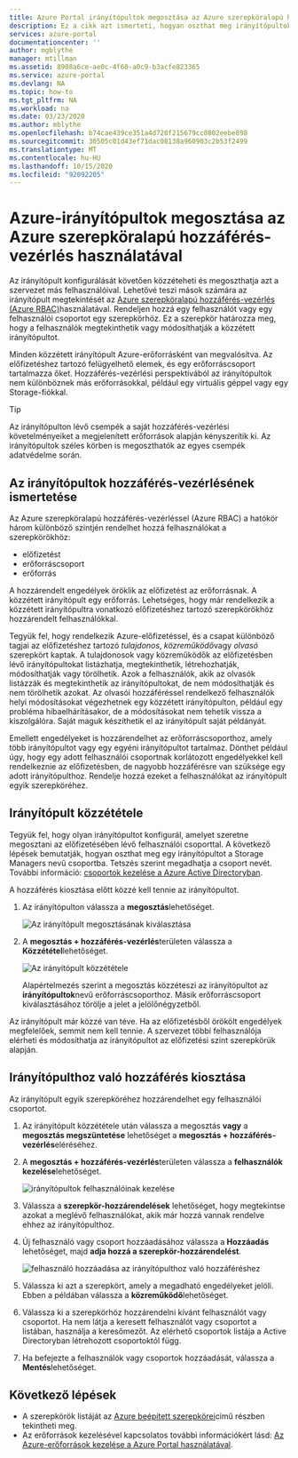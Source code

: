 ```yaml
---
title: Azure Portal irányítópultok megosztása az Azure szerepköralapú hozzáférés-vezérlés használatával
description: Ez a cikk azt ismerteti, hogyan oszthat meg irányítópultokat a Azure Portal az Azure szerepköralapú hozzáférés-vezérlés használatával.
services: azure-portal
documentationcenter: ''
author: mgblythe
manager: mtillman
ms.assetid: 8908a6ce-ae0c-4f60-a0c9-b3acfe823365
ms.service: azure-portal
ms.devlang: NA
ms.topic: how-to
ms.tgt_pltfrm: NA
ms.workload: na
ms.date: 03/23/2020
ms.author: mblythe
ms.openlocfilehash: b74cae439ce351a4d720f215679cc0802eebe898
ms.sourcegitcommit: 30505c01d43ef71dac08138a960903c2b53f2499
ms.translationtype: MT
ms.contentlocale: hu-HU
ms.lasthandoff: 10/15/2020
ms.locfileid: "92092205"
---
```

# <a name="share-azure-dashboards-by-using-azure-role-based-access-control"></a>Azure-irányítópultok megosztása az Azure szerepköralapú hozzáférés-vezérlés használatával

Az irányítópult konfigurálását követően közzéteheti és megoszthatja azt a szervezet más felhasználóival. Lehetővé teszi mások számára az irányítópult megtekintését az [Azure szerepköralapú hozzáférés-vezérlés (Azure RBAC)](../role-based-access-control/role-assignments-portal.md)használatával. Rendeljen hozzá egy felhasználót vagy egy felhasználói csoportot egy szerepkörhöz. Ez a szerepkör határozza meg, hogy a felhasználók megtekinthetik vagy módosíthatják a közzétett irányítópultot.

Minden közzétett irányítópult Azure-erőforrásként van megvalósítva. Az előfizetéshez tartozó felügyelhető elemek, és egy erőforráscsoport tartalmazza őket. Hozzáférés-vezérlési perspektívából az irányítópultok nem különböznek más erőforrásokkal, például egy virtuális géppel vagy egy Storage-fiókkal.

> [!TIP]
> Az irányítópulton lévő csempék a saját hozzáférés-vezérlési követelményeiket a megjelenített erőforrások alapján kényszerítik ki. Az irányítópultok széles körben is megoszthatók az egyes csempék adatvédelme során.
> 
> 

## <a name="understanding-access-control-for-dashboards"></a>Az irányítópultok hozzáférés-vezérlésének ismertetése

Az Azure szerepköralapú hozzáférés-vezérléssel (Azure RBAC) a hatókör három különböző szintjén rendelhet hozzá felhasználókat a szerepkörökhöz:

* előfizetést
* erőforráscsoport
* erőforrás

A hozzárendelt engedélyek öröklik az előfizetést az erőforrásnak. A közzétett irányítópult egy erőforrás. Lehetséges, hogy már rendelkezik a közzétett irányítópultra vonatkozó előfizetéshez tartozó szerepkörökhöz hozzárendelt felhasználókkal.

Tegyük fel, hogy rendelkezik Azure-előfizetéssel, és a csapat különböző tagjai az előfizetéshez tartozó *tulajdonos*, *közreműködő*vagy *olvasó* szerepkört kaptak. A tulajdonosok vagy közreműködők az előfizetésben lévő irányítópultokat listázhatja, megtekinthetik, létrehozhatják, módosíthatják vagy törölhetik. Azok a felhasználók, akik az olvasók listázzák és megtekinthetik az irányítópultokat, de nem módosíthatják és nem törölhetik azokat. Az olvasói hozzáféréssel rendelkező felhasználók helyi módosításokat végezhetnek egy közzétett irányítópulton, például egy probléma hibaelhárításakor, de a módosításokat nem tehetik vissza a kiszolgálóra. Saját maguk készíthetik el az irányítópult saját példányát.

Emellett engedélyeket is hozzárendelhet az erőforráscsoporthoz, amely több irányítópultot vagy egy egyéni irányítópultot tartalmaz. Dönthet például úgy, hogy egy adott felhasználói csoportnak korlátozott engedélyekkel kell rendelkeznie az előfizetésben, de nagyobb hozzáférésre van szüksége egy adott irányítópulthoz. Rendelje hozzá ezeket a felhasználókat az irányítópult egyik szerepköréhez.

## <a name="publish-dashboard"></a>Irányítópult közzététele

Tegyük fel, hogy olyan irányítópultot konfigurál, amelyet szeretne megosztani az előfizetésében lévő felhasználói csoporttal. A következő lépések bemutatják, hogyan oszthat meg egy irányítópultot a Storage Managers nevű csoportba. Tetszés szerint megadhatja a csoport nevét. További információ: [csoportok kezelése a Azure Active Directoryban](../active-directory/fundamentals/active-directory-groups-create-azure-portal.md).

A hozzáférés kiosztása előtt közzé kell tennie az irányítópultot.

1. Az irányítópulton válassza a **megosztás**lehetőséget.

    ![Az irányítópult megosztásának kiválasztása](./media/azure-portal-dashboard-share-access/share-dashboard-for-access-control.png)

1. A **megosztás + hozzáférés-vezérlés**területen válassza a **Közzététel**lehetőséget.

    ![Az irányítópult közzététele](./media/azure-portal-dashboard-share-access/publish-dashboard-for-access-control.png)

     Alapértelmezés szerint a megosztás közzéteszi az irányítópultot az **irányítópultok**nevű erőforráscsoporthoz. Másik erőforráscsoport kiválasztásához törölje a jelet a jelölőnégyzetből.

Az irányítópult már közzé van téve. Ha az előfizetésből örökölt engedélyek megfelelőek, semmit nem kell tennie. A szervezet többi felhasználója elérheti és módosíthatja az irányítópultot az előfizetési szint szerepkörük alapján.

## <a name="assign-access-to-a-dashboard"></a>Irányítópulthoz való hozzáférés kiosztása

Az irányítópult egyik szerepköréhez hozzárendelhet egy felhasználói csoportot.

1. Az irányítópult közzététele után válassza a megosztás **vagy** a **megosztás megszüntetése** lehetőséget a **megosztás + hozzáférés-vezérlés**eléréséhez.

1. A **megosztás + hozzáférés-vezérlés**területen válassza a **felhasználók kezelése**lehetőséget.

    ![irányítópultok felhasználóinak kezelése](./media/azure-portal-dashboard-share-access/manage-users-for-access-control.png)

1. Válassza a **szerepkör-hozzárendelések** lehetőséget, hogy megtekintse azokat a meglévő felhasználókat, akik már hozzá vannak rendelve ehhez az irányítópulthoz.

1. Új felhasználó vagy csoport hozzáadásához válassza a **Hozzáadás** lehetőséget, majd **adja hozzá a szerepkör-hozzárendelést**.

    ![felhasználó hozzáadása az irányítópulthoz való hozzáféréshez](./media/azure-portal-dashboard-share-access/manage-users-existing-users.png)

1. Válassza ki azt a szerepkört, amely a megadható engedélyeket jelöli. Ebben a példában válassza a **közreműködő**lehetőséget.

1. Válassza ki a szerepkörhöz hozzárendelni kívánt felhasználót vagy csoportot. Ha nem látja a keresett felhasználót vagy csoportot a listában, használja a keresőmezőt. Az elérhető csoportok listája a Active Directoryban létrehozott csoportoktól függ.

1. Ha befejezte a felhasználók vagy csoportok hozzáadását, válassza a **Mentés**lehetőséget.

## <a name="next-steps"></a>Következő lépések

* A szerepkörök listáját az [Azure beépített szerepkörei](../role-based-access-control/built-in-roles.md)című részben tekintheti meg.
* Az erőforrások kezelésével kapcsolatos további információkért lásd: [Az Azure-erőforrások kezelése a Azure Portal használatával](../azure-resource-manager/management/manage-resources-portal.md).